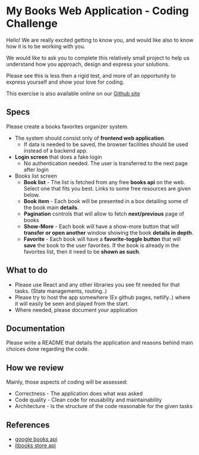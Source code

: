 # My Books Web Application - Coding Challenge

Hello! We are really excited getting to know you, and would like also to know how it is to be working with you.

We would like to ask you to complete this relatively small project to help us understand how you approach, design and express your solutions.

Please see this is less then a rigid test, and more of an opportunity to express yourself and show your love for coding.

This exercise is also available online on our [Github site](https://github.com/In-a-bit/coding-challenge-mybooks-react/)

## Specs

Please create a books favorites organizer system.

* The system should consist only of **frontend web application**.
  * If data is needed to be saved, the browser facilities should be used instead of a backend app.
* **Login screen** that does a fake login
  * No authentication needed. The user is transferred to the next page after login
* Books list screen
  * **Book list** - The list is fetched from any free **books api** on the web. Select one that fits you best. Links to some free resources are given below.
  * **Book item** - Each book will be presented in a box detailing some of the book main **details**.
  * **Pagination** controls that will allow to fetch **next/previous** page of books
  * **Show-More** - Each book will have a show-more button that will **transfer or open another** window showing the book **details in depth**.
  * **Favorite** - Each book will have a **favorite-toggle button** that will **save** the book to the user favorites. If the book is already in the favorites list, then it need to be **shown as such**.

## What to do

* Please use React and any other libraries you see fit needed for that tasks. (State managements, routing..)
* Please try to host the app somewhere (Ex github pages, netlify..) where it will easily be seen and played from the start.
* Where needed, please document your application

## Documentation

Please write a README that details the application and reasons behind main choices done regarding the code.

## How we review

Mainly, those aspects of coding will be assessed:

* Correctness - The application does what was asked
* Code quality - Clean code for reusability and maintainability
* Architecture - Is the structure of the code reasonable for the given tasks

## References

* [google books api](https://developers.google.com/books/docs/v1/using#WorkingVolumes)
* [itbooks store api](https://api.itbook.store/)
